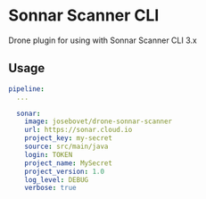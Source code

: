 # Sonnar Scanner CLI

Drone plugin for using with Sonnar Scanner CLI 3.x

## Usage
```yaml
pipeline:
  ...

  sonar:
    image: josebovet/drone-sonnar-scanner
    url: https://sonar.cloud.io
    project_key: my-secret
    source: src/main/java
    login: TOKEN
    project_name: MySecret
    project_version: 1.0
    log_level: DEBUG
    verbose: true
    
```
